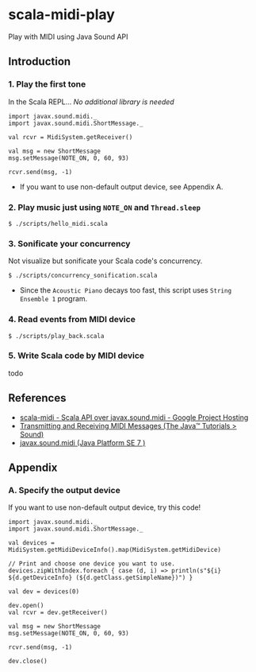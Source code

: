 scala-midi-play
====

Play with MIDI using Java Sound API


## Introduction

### 1. Play the first tone

In the Scala REPL... *No additional library is needed*

```
import javax.sound.midi._
import javax.sound.midi.ShortMessage._

val rcvr = MidiSystem.getReceiver()

val msg = new ShortMessage
msg.setMessage(NOTE_ON, 0, 60, 93)

rcvr.send(msg, -1)
```

- If you want to use non-default output device, see Appendix A.


### 2. Play music just using `NOTE_ON` and `Thread.sleep`

```
$ ./scripts/hello_midi.scala
```

### 3. Sonificate your concurrency

Not visualize but sonificate your Scala code's concurrency.

```
$ ./scripts/concurrency_sonification.scala
```

- Since the `Acoustic Piano` decays too fast, this script uses `String Ensemble 1` program.

### 4. Read events from MIDI device

```
$ ./scripts/play_back.scala
```

### 5. Write Scala code by MIDI device

todo

## References

- [scala-midi - Scala API over javax.sound.midi - Google Project Hosting](https://code.google.com/p/scala-midi/) 
- [Transmitting and Receiving MIDI Messages (The Java™ Tutorials > Sound)](http://docs.oracle.com/javase/tutorial/sound/MIDI-messages.html)
- [javax.sound.midi (Java Platform SE 7 )](http://docs.oracle.com/javase/7/docs/api/javax/sound/midi/package-summary.html)

## Appendix

### A. Specify the output device

If you want to use non-default output device, try this code!

```
import javax.sound.midi._
import javax.sound.midi.ShortMessage._

val devices = MidiSystem.getMidiDeviceInfo().map(MidiSystem.getMidiDevice)

// Print and choose one device you want to use.
devices.zipWithIndex.foreach { case (d, i) => println(s"${i} ${d.getDeviceInfo} (${d.getClass.getSimpleName})") }

val dev = devices(0)

dev.open()
val rcvr = dev.getReceiver()

val msg = new ShortMessage
msg.setMessage(NOTE_ON, 0, 60, 93)

rcvr.send(msg, -1)

dev.close()
```


